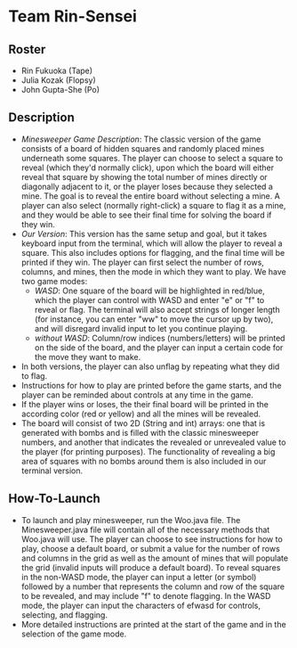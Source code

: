 # Team Rin-Sensei

## Roster
* Rin Fukuoka (Tape)
* Julia Kozak (Flopsy)
* John Gupta-She (Po)


## Description
- *Minesweeper Game Description*: The classic version of the game consists of a board of hidden squares and randomly placed mines underneath some squares. The player can choose to select a square to reveal (which they'd normally click), upon which the board will either reveal that square by showing the total number of mines directly or diagonally adjacent to it, or the player loses because they selected a mine. The goal is to reveal the entire board without selecting a mine. A player can also select (normally right-click) a square to flag it as a mine, and they would be able to see their final time for solving the board if they win.
- *Our Version*: This version has the same setup and goal, but it takes keyboard input from the terminal, which will allow the player to reveal a square. This also includes options for flagging, and the final time will be printed if they win. The player can first select the number of rows, columns, and mines, then the mode in which they want to play. We have two game modes:
  - *WASD*: One square of the board will be highlighted in red/blue, which the player can control with WASD and enter "e" or "f" to reveal or flag. The terminal will also accept strings of longer length (for instance, you can enter "ww" to move the cursor up by two), and will disregard invalid input to let you continue playing. 
  - *without WASD*: Column/row indices (numbers/letters) will be printed on the side of the board, and the player can input a certain code for the move they want to make.
- In both versions, the player can also unflag by repeating what they did to flag.
- Instructions for how to play are printed before the game starts, and the player can be reminded about controls at any time in the game.
- If the player wins or loses, the their final board will be printed in the according color (red or yellow) and all the mines will be revealed.
- The board will consist of two 2D (String and int) arrays: one that is generated with bombs and is filled with the classic minesweeper numbers, and another that indicates the revealed or unrevealed value to the player (for printing purposes). The functionality of revealing a big area of squares with no bombs around them is also included in our terminal version.

## How-To-Launch
- To launch and play minesweeper, run the Woo.java file. The Minesweeper.java file will contain all of the necessary methods that Woo.java will use. The player can choose to see instructions for how to play, choose a default board, or submit a value for the number of rows and columns in the grid as well as the amount of mines that will populate the grid (invalid inputs will produce a default board). To reveal squares in the non-WASD mode, the player can input a letter (or symbol) followed by a number that represents the column and row of the square to be revealed, and may include "f" to denote flagging. In the WASD mode, the player can input the characters of efwasd for controls, selecting, and flagging. 
- More detailed instructions are printed at the start of the game and in the selection of the game mode.
